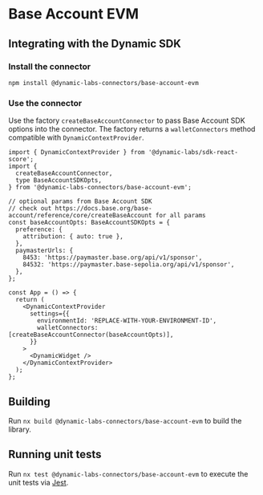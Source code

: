 # Base Account EVM

## Integrating with the Dynamic SDK

### Install the connector

```
npm install @dynamic-labs-connectors/base-account-evm
```

### Use the connector

Use the factory `createBaseAccountConnector` to pass Base Account SDK options into the connector. The factory returns a `walletConnectors` method compatible with `DynamicContextProvider`.

```tsx
import { DynamicContextProvider } from '@dynamic-labs/sdk-react-score';
import {
  createBaseAccountConnector,
  type BaseAccountSDKOpts,
} from '@dynamic-labs-connectors/base-account-evm';

// optional params from Base Account SDK
// check out https://docs.base.org/base-account/reference/core/createBaseAccount for all params
const baseAccountOpts: BaseAccountSDKOpts = {
  preference: {
    attribution: { auto: true },
  },
  paymasterUrls: {
    8453: 'https://paymaster.base.org/api/v1/sponsor',
    84532: 'https://paymaster.base-sepolia.org/api/v1/sponsor',
  },
};

const App = () => {
  return (
    <DynamicContextProvider
      settings={{
        environmentId: 'REPLACE-WITH-YOUR-ENVIRONMENT-ID',
        walletConnectors: [createBaseAccountConnector(baseAccountOpts)],
      }}
    >
      <DynamicWidget />
    </DynamicContextProvider>
  );
};
```

## Building

Run `nx build @dynamic-labs-connectors/base-account-evm` to build the library.

## Running unit tests

Run `nx test @dynamic-labs-connectors/base-account-evm` to execute the unit tests via [Jest](https://jestjs.io).
